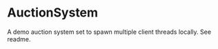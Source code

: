 AuctionSystem
=============

A demo auction system set to spawn multiple client threads locally. See readme.
